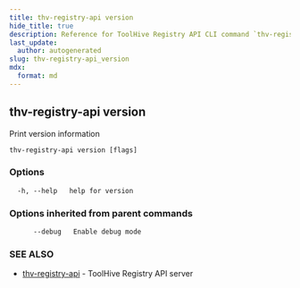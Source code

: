 ```yaml
---
title: thv-registry-api version
hide_title: true
description: Reference for ToolHive Registry API CLI command `thv-registry-api version`
last_update:
  author: autogenerated
slug: thv-registry-api_version
mdx:
  format: md
---
```


## thv-registry-api version

Print version information

```
thv-registry-api version [flags]
```

### Options

```
  -h, --help   help for version
```

### Options inherited from parent commands

```
      --debug   Enable debug mode
```

### SEE ALSO

* [thv-registry-api](thv-registry-api.md)	 - ToolHive Registry API server

